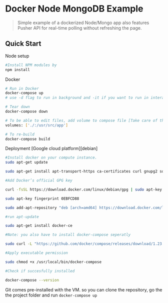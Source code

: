 # Docker Node MongoDB Example

> Simple example of a dockerized Node/Mongo app also features Pusher API for real-time polling without refreshing the page.

## Quick Start

Node setup
```bash
#Install NPM modules by 
npm install
```
Docker

```bash
# Run in Docker
docker-compose up
# use -d flag to run in background and -it if you want to run in interactive mode (foreground)

# Tear down
docker-compose down

# To be able to edit files, add volume to compose file [Take care of the indentation]
volumes: ['./:/usr/src/app']

# To re-build
docker-compose build
```

Deployment [Google cloud platform][debian]
```bash
#Install docker on your compute instance. 
sudo apt-get update

sudo apt-get install apt-transport-https ca-certificates curl gnupg2 software-properties-common

#Add Docker’s official GPG key

curl -fsSL https://download.docker.com/linux/debian/gpg | sudo apt-key add -

sudo apt-key fingerprint 0EBFCD88

sudo add-apt-repository "deb [arch=amd64] https://download.docker.com/linux/debian $(lsb_release -cs) stable"

#run apt-update 

sudo apt-get install docker-ce

#Note: you also have to install docker-compose seperatly

sudo curl -L "https://github.com/docker/compose/releases/download/1.23.1/docker-compose-$(uname -s)-$(uname -m)" -o /usr/local/bin/docker-compose

#Apply executable permission 

sudo chmod +x /usr/local/bin/docker-compose

#Check if succesfully installed

docker-compose --version
```

Git comes pre-installed with the VM. so you can clone the repository, go the the project folder and run
```docker-compose up```



